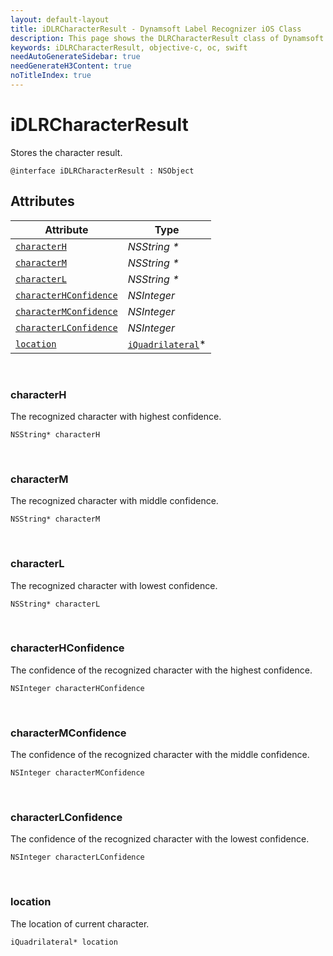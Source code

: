 ```yaml
---
layout: default-layout
title: iDLRCharacterResult - Dynamsoft Label Recognizer iOS Class
description: This page shows the DLRCharacterResult class of Dynamsoft Label Recognizer for iOS SDK.
keywords: iDLRCharacterResult, objective-c, oc, swift
needAutoGenerateSidebar: true
needGenerateH3Content: true
noTitleIndex: true
---
```


# iDLRCharacterResult

Stores the character result.
  
```objc
@interface iDLRCharacterResult : NSObject 
```

## Attributes
  
| Attribute | Type |
|---------- | ---- |
| [`characterH`](#characterh) | *NSString \** |
| [`characterM`](#characterm) | *NSString \** |
| [`characterL`](#characterl) | *NSString \** |
| [`characterHConfidence`](#characterhconfidence) | *NSInteger* |
| [`characterMConfidence`](#charactermconfidence) | *NSInteger* |
| [`characterLConfidence`](#characterlconfidence) | *NSInteger* |
| [`location`](#location) | [`iQuadrilateral`](quadrilateral.md)\* |

&nbsp;

### characterH

The recognized character with highest confidence.

```objc
NSString* characterH
```

&nbsp;

### characterM

The recognized character with middle confidence.

```objc
NSString* characterM
```

&nbsp;

### characterL

The recognized character with lowest confidence.

```objc
NSString* characterL
```

&nbsp;

### characterHConfidence

The confidence of the recognized character with the highest confidence.

```objc
NSInteger characterHConfidence
```

&nbsp;

### characterMConfidence

The confidence of the recognized character with the middle confidence.

```objc
NSInteger characterMConfidence
```

&nbsp;

### characterLConfidence

The confidence of the recognized character with the lowest confidence.

```objc
NSInteger characterLConfidence
```

&nbsp;

### location

The location of current character.

```objc
iQuadrilateral* location
```
